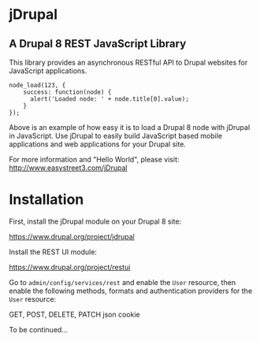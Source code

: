 jDrupal
=======

## A Drupal 8 REST JavaScript Library

This library provides an asynchronous RESTful API to Drupal websites for JavaScript
applications.

```
node_load(123, {
    success: function(node) {
      alert('Loaded node: ' + node.title[0].value);
    }
});
```

Above is an example of how easy it is to load a Drupal 8 node with jDrupal in
JavaScript. Use jDrupal to easily build JavaScript based mobile applications
and web applications for your Drupal site.

For more information and "Hello World", please visit: http://www.easystreet3.com/jDrupal

# Installation

First, install the jDrupal module on your Drupal 8 site:

https://www.drupal.org/project/jdrupal

Install the REST UI module:

https://www.drupal.org/project/restui

Go to `admin/config/services/rest` and enable the `User` resource, then enable
the following methods, formats and authentication providers for the `User`
resource:

GET, POST, DELETE, PATCH
json
cookie

To be continued...

